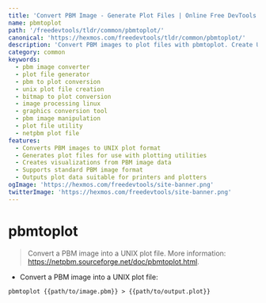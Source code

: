 ```yaml
---
title: 'Convert PBM Image - Generate Plot Files | Online Free DevTools by Hexmos'
name: pbmtoplot
path: '/freedevtools/tldr/common/pbmtoplot/'
canonical: 'https://hexmos.com/freedevtools/tldr/common/pbmtoplot/'
description: 'Convert PBM images to plot files with pbmtoplot. Create UNIX plot files from PBM images effortlessly. Free online tool, no registration required.'
category: common
keywords:
  - pbm image converter
  - plot file generator
  - pbm to plot conversion
  - unix plot file creation
  - bitmap to plot conversion
  - image processing linux
  - graphics conversion tool
  - pbm image manipulation
  - plot file utility
  - netpbm plot file
features:
  - Converts PBM images to UNIX plot format
  - Generates plot files for use with plotting utilities
  - Creates visualizations from PBM image data
  - Supports standard PBM image format
  - Outputs plot data suitable for printers and plotters
ogImage: 'https://hexmos.com/freedevtools/site-banner.png'
twitterImage: 'https://hexmos.com/freedevtools/site-banner.png'
---
```


# pbmtoplot

> Convert a PBM image into a UNIX plot file.
> More information: <https://netpbm.sourceforge.net/doc/pbmtoplot.html>.

- Convert a PBM image into a UNIX plot file:

`pbmtoplot {{path/to/image.pbm}} > {{path/to/output.plot}}`
